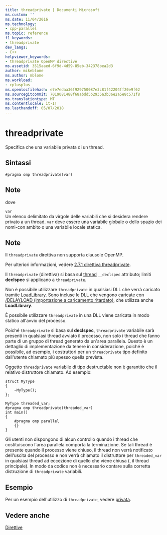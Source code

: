 ```yaml
---
title: threadprivate | Documenti Microsoft
ms.custom: ''
ms.date: 11/04/2016
ms.technology:
- cpp-parallel
ms.topic: reference
f1_keywords:
- threadprivate
dev_langs:
- C++
helpviewer_keywords:
- threadprivate OpenMP directive
ms.assetid: 3515aaed-6f9d-4d59-85eb-342378bea2d3
author: mikeblome
ms.author: mblome
ms.workload:
- cplusplus
ms.openlocfilehash: e7e7edaa36f929750087e3c81f42204ff20e9f62
ms.sourcegitcommit: 7019081488f68abdd5b2935a3b36e2a5e8c571f8
ms.translationtype: MT
ms.contentlocale: it-IT
ms.lasthandoff: 05/07/2018
---
```

# <a name="threadprivate"></a>threadprivate
Specifica che una variabile privata di un thread.  
  
## <a name="syntax"></a>Sintassi  
  
```  
#pragma omp threadprivate(var)  
```  
  
## <a name="remarks"></a>Note  
 dove  
  
 `var`  
 Un elenco delimitato da virgole delle variabili che si desidera rendere privato a un thread. `var` deve essere una variabile globale o dello spazio dei nomi-con ambito o una variabile locale statica.  
  
## <a name="remarks"></a>Note  
 Il `threadprivate` direttiva non supporta clausole OpenMP.  
  
 Per ulteriori informazioni, vedere [2.7.1 direttiva threadprivate](../../../parallel/openmp/2-7-1-threadprivate-directive.md).  
  
 Il `threadprivate` (direttiva) si basa sul [thread](../../../cpp/thread.md) `__declspec` attributo; limiti **declspec** si applicano a `threadprivate`.  
  
 Non è possibile utilizzare `threadprivate` in qualsiasi DLL che verrà caricato tramite [LoadLibrary](http://msdn.microsoft.com/library/windows/desktop/ms684175).  Sono incluse le DLL che vengono caricate con [/DELAYLOAD (importazione a caricamento ritardato)](../../../build/reference/delayload-delay-load-import.md), che utilizza anche **LoadLibrary**.  
  
 È possibile utilizzare `threadprivate` in una DLL viene caricata in modo statico all'avvio del processo.  
  
 Poiché `threadprivate` si basa sul **declspec**, `threadprivate` variabile sarà presenti in qualsiasi thread avviato il processo, non solo i thread che fanno parte di un gruppo di thread generato da un'area parallela.  Questo è un dettaglio di implementazione da tenere in considerazione, poiché è possibile, ad esempio, i costruttori per un `threadprivate` tipo definito dall'utente chiamato più spesso quella prevista.  
  
 Oggetto `threadprivate` variabile di tipo destructable non è garantito che il relativo distruttore chiamato.  Ad esempio:  
  
```  
struct MyType   
{  
    ~MyType();  
};  
  
MyType threaded_var;  
#pragma omp threadprivate(threaded_var)  
int main()   
{  
    #pragma omp parallel  
    {}  
}  
```  
  
 Gli utenti non dispongono di alcun controllo quando i thread che costituiscono l'area parallela comporta la terminazione.  Se tali thread è presente quando il processo viene chiuso, il thread non verrà notificato dell'uscita del processo e non verrà chiamato il distruttore per `threaded_var` in qualsiasi thread ad eccezione di quello che viene chiusa (, il thread principale).  In modo da codice non è necessario contare sulla corretta distruzione di `threadprivate` variabili.  
  
## <a name="example"></a>Esempio  
 Per un esempio dell'utilizzo di `threadprivate`, vedere [privata](../../../parallel/openmp/reference/private-openmp.md).  
  
## <a name="see-also"></a>Vedere anche  
 [Direttive](../../../parallel/openmp/reference/openmp-directives.md)